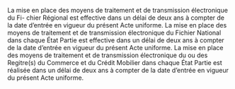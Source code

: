 La mise en place des moyens de traitement et de transmission électronique du Fi-
chier Régional est effective dans un délai de deux ans à compter de la date d’entrée en vigueur
du présent Acte uniforme.
La mise en place des moyens de traitement et de transmission électronique du Fichier National dans chaque État Partie est effective dans un délai de deux ans à compter de la date
d’entrée en vigueur du présent Acte uniforme.
La mise en place des moyens de traitement et de transmission électronique du ou des Regitre(s) du Commerce et du Crédit Mobilier dans chaque État Partie est réalisée dans un délai de
deux ans à compter de la date d’entrée en vigueur du présent Acte uniforme.
